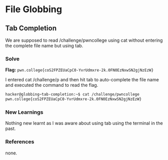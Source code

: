 # File Globbing

## Tab Completion
We are supposed to read /challenge/pwncollege using cat without entering the complete file name but using tab. 

### Solve
**Flag:** `pwn.college{coS2FPZEUaCpC0-YvrUdmxre-2k.0FN0EzNxwSN2gjNzEzW}`

I entered cat /challenge/p and then hit tab to auto-complete the file name and executed the command to read the flag.

```bash
hacker@globbing~tab-completion:~$ cat /challenge/pwncollege​ 
pwn.college{coS2FPZEUaCpC0-YvrUdmxre-2k.0FN0EzNxwSN2gjNzEzW}
```

### New Learnings
Nothing new learnt as I was aware about using tab using the terminal in the past. 

### References 
none. 
